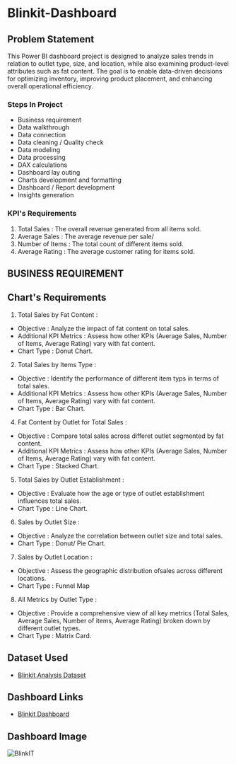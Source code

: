 # Blinkit-Dashboard


## Problem Statement

This Power BI dashboard project is designed to analyze sales trends in relation to outlet type, size, and location, while also examining product-level attributes such as fat content. 
The goal is to enable data-driven decisions for optimizing inventory, improving product placement, and enhancing overall operational efficiency.

### Steps In Project

- Business requirement
- Data walkthrough
- Data connection
- Data cleaning / Quality check
- Data modeling
- Data processing
- DAX calculations
- Dashboard lay outing
- Charts development and formatting
- Dashboard / Report development
- Insights generation

### KPI's Requirements

1. Total Sales : The overall revenue generated from all items sold.
2. Average Sales : The average revenue per sale/
3. Number of Items : The total count of different items sold.
4. Average Rating : The average customer rating for items sold.

## BUSINESS REQUIREMENT
## Chart's Requirements

1. Total Sales by Fat Content :
  - Objective : Analyze the impact of fat content on total sales.
  - Additional KPI Metrics : Assess how other KPIs (Average Sales, Number of Items, Average Rating) vary with fat content.
  - Chart Type : Donut Chart.
   
2. Total Sales by Items Type :
 -  Objective : Identify the performance of different item typs in terms of total sales.
 -  Additional KPI Metrics : Assess how other KPIs (Average Sales, Number of Items, Average Rating) vary with fat content.
 -  Chart Type : Bar Chart.

4. Fat Content by Outlet for Total Sales :
 -  Objective : Compare total sales across differet outlet segmented by fat content.
 -  Additional KPI Metrics : Assess how other KPIs (Average Sales, Number of Items, Average Rating) vary with fat content.
 -  Chart Type : Stacked Chart.

5. Total Sales by Outlet Establishment :
 -  Objective : Evaluate how the age or type of outlet establishment influences total sales.
 -  Chart Type : Line Chart.
   
6. Sales by Outlet Size :
 -  Objective : Analyze the correlation between outlet size and total sales.
 -  Chart Type : Donut/ Pie Chart.

7. Sales by Outlet Location :
 -  Objective : Assess the geographic distribution ofsales across different locations.
 -  Chart Type : Funnel Map

8. All Metrics by Outlet Type :
 -  Objective : Provide a comprehensive view of all key metrics (Total Sales, Average Sales, Number of items, Average Rating) broken down by different outlet types.
 -  Chart Type : Matrix Card.

  ## Dataset Used
  - <a href="https://github.com/KP1297/Blinkit-Dashboard/blob/main/BlinkIT%20Grocery%20Data.xlsx">Blinkit Analysis Dataset</a>

  ## Dashboard Links
  - <a href="https://github.com/KP1297/Blinkit-Dashboard/blob/main/blinkit.pbix">Blinkit Dashboard </a>

  ## Dashboard Image
  ![BlinkIT](https://github.com/user-attachments/assets/a6e082e1-de8d-45c7-a214-263953b85555)



 

   





